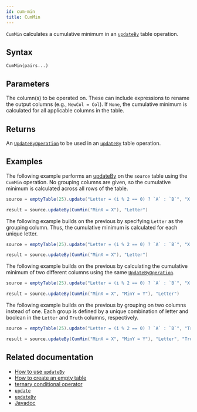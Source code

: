 ```yaml
---
id: cum-min
title: CumMin
---
```


`CumMin` calculates a cumulative minimum in an [`updateBy`](./updateBy.md) table operation.

## Syntax

```
CumMin(pairs...)
```

## Parameters

<ParamTable>
<Param name="pairs" type="String...">

The column(s) to be operated on. These can include expressions to rename the output columns (e.g., `NewCol = Col`). If `None`, the cumulative minimum is calculated for all applicable columns in the table.

</Param>
</ParamTable>

## Returns

An [`UpdateByOperation`](./updateBy.md#parameters) to be used in an [`updateBy`](./updateBy.md) table operation.

## Examples

The following example performs an [updateBy](./updateBy.md) on the `source` table using the `CumMin` operation. No grouping columns are given, so the cumulative minimum is calculated across all rows of the table.

```groovy order=source,result
source = emptyTable(25).update("Letter = (i % 2 == 0) ? `A` : `B`", "X = randomInt(0, 25)")

result = source.updateBy(CumMin("MinX = X"), "Letter")
```

The following example builds on the previous by specifying `Letter` as the grouping column. Thus, the cumulative minimum is calculated for each unique letter.

```groovy order=source,result
source = emptyTable(25).update("Letter = (i % 2 == 0) ? `A` : `B`", "X = randomInt(0, 25)")

result = source.updateBy(CumMin("MinX = X"), "Letter")
```

The following example builds on the previous by calculating the cumulative minimum of two different columns using the same [`UpdateByOperation`](./updateBy.md#parameters).

```groovy order=source,result
source = emptyTable(25).update("Letter = (i % 2 == 0) ? `A` : `B`", "X = randomInt(0, 25)", "Y = randomInt(10, 30)")

result = source.updateBy(CumMin("MinX = X", "MinY = Y"), "Letter")
```

The following example builds on the previous by grouping on two columns instead of one. Each group is defined by a unique combination of letter and boolean in the `Letter` and `Truth` columns, respectively.

```groovy order=source,result
source = emptyTable(25).update("Letter = (i % 2 == 0) ? `A` : `B`", "Truth = randomBool()", "X = randomInt(0, 25)", "Y = randomInt(10, 30)")

result = source.updateBy(CumMin("MinX = X", "MinY = Y"), "Letter", "Truth")
```

## Related documentation

- [How to use `updateBy`](../../../how-to-guides/use-update-by.md)
- [How to create an empty table](../../../how-to-guides/empty-table.md)
- [ternary conditional operator](../../query-language/control-flow/ternary-if.md)
- [`update`](../select/update.md)
- [`updateBy`](./updateBy.md)
- [Javadoc](<https://deephaven.io/core/javadoc/io/deephaven/api/updateby/UpdateByOperation.html#CumMin(java.lang.String...)>)
